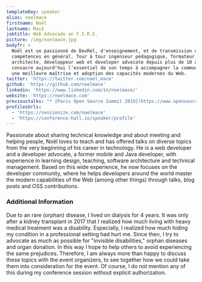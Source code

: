 ```yaml
---
templateKey: speaker
alias: noelmace
firstname: Noël
lastname: Macé
jobtitle: Web Advocado on F.I.R.E.
picture: /img/noelmace.jpg
bodyfr: >
  Noël est un passionné de DevRel, d'enseignement, et de transmission de
  compétences en général. Tour à tour ingénieur pédagogique, formateur,
  architecte, développeur web et developer advocate depuis plus de 10 ans, il
  consacre aujourd'hui l’essentiel de son temps à accompagner la communauté vers
  une meilleure maîtrise et adoption des capacités modernes du Web.
twitter: 'https://twitter.com/noel_mace'
github: 'https://github.com/noelmace'
linkedin: 'https://www.linkedin.com/in/noelmace/'
website: 'https://noelmace.com'
previoustalks: "* [Paris Open Source Summit 2019](https://www.opensourcesummit.paris/): The Web is on FIRE\n* [Paris Open Source Summit 2019](https://www.opensourcesummit.paris/): Modern Vanilla Web / Le retour du web moderne avec VanillaJS\n* [Devoxx Belgium 2019](https://devoxx.be): The Web is on FIRE (Deep-dive)\n* [Devfest Nantes 2019](https://devfest.gdgnantes.com/fr/): The Web is on FIRE\n* [ParisWeb 2019](https://www.paris-web.fr/2019/conferences/the-web-is-on-fire.php): The Web is on FIRE\n* [Devfest Toulouse 2019](https://devfesttoulouse.fr/): Brace yourself, \U0001F366Vanilla is coming … back \U0001F576!\n* [Best of Web 2019](http://bestofweb.paris/): PRPL: it’s time to learn up with the Fantastic Four!\n* [Best of Web 2019](http://bestofweb.paris/): The Web is on FIRE (workshop)\n* [BreizhCamp 2019](https://www.breizhcamp.org/conference/programme/): The Web is still on FIRE\n* [Angular Connect 2018](https://past.angularconnect.com/2018/): [Deep dive into Angular CLI 7](https://past.angularconnect.com/2018/talks.html#noel-mace) (workshop)\n* [NantesJS](https://nantesjs.org/) (Feb. 2019): ML driven UX made easy with Guess.js\n* [Capitole du libre 2018](https://2018.capitoledulibre.org/): Réconcilier l’ESN avec la communauté et le logiciel libre\n* Algolia Tech Lunch (Oct. 2018): Of code & Avocados\n* AngularX Paris (July 2018): Angular mono-repositories\n* [SFEIR Schools](https://www.sfeir.com/formation/school) Angular & PWA/Modern Web\n* many workshops & talks as a professional trainer, speaker & head of teaching between 2009 & 2015\n* and many more.\n\nGo check [bit.ly/noel-talks](http://bit.ly/noel-talks) for some video recordings."
profilesUrls:
  - 'https://sessionize.com/noelmace'
  - 'https://conference-hall.io/speaker/profile'
---
```

Passionate about sharing technical knowledge and about meeting and helping people, Noël loves to teach and has offered talks on diverse topics from the very beginning of his career in technology. He is a web developer and a developer advocate, a former mobile and Java developer, with experience in learning design, teaching, software architecture and technical management. Based on this wide experience, he now focuses on the developer community, where he helps developers around the world master the modern capabilities of the Web (among other things) through talks, blog posts and OSS contributions.

### Additional Information

Due to an rare (orphan) disease, I lived on dialysis for 4 years. It was only after a kidney transplant in 2017 that I realized how much living with heavy medical treatment was a disability. Especially, I realized how much hiding my condition in a professional setting had hurt me. Since then, I try to advocate as much as possible for "invisible disabilities," orphan diseases and organ donation. In this way I hope to help others to avoid experiencing the same prejudices. Therefore, I am always more than happy to discuss these topics with the event organizers, to see together how we could take them into consideration for the event. Of course, I do not mention any of this during my conference session without explicit authorization.
